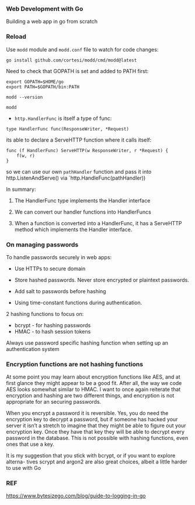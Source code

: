 ### Web Development with Go

Building a web app in go from scratch


### Reload

Use `modd` module and `modd.conf` file to watch for code changes:

```
go install github.com/cortesi/modd/cmd/modd@latest
```

Need to check that GOPATH is set and added to PATH first:
```
export GOPATH=$HOME/go
export PATH=$GOPATH/bin:PATH

modd --version

modd
```

* `http.HandlerFunc` is itself a type of func:
```
type HandlerFunc func(ResponseWriter, *Request)
```

its able to declare a ServeHTTP function where it calls itself:
```
func (f HandlerFunc) ServeHTTP(w ResponseWriter, r *Request) {
    f(w, r)
}
```

so we can use our own `pathHandler` function and pass it into http.ListenAndServe() via `http.HandleFunc(pathHandler))

In summary:
1. The HandlerFunc type implements the Handler interface

2. We can convert our handler functions into HandlerFuncs

3. When a function is converted into a HandlerFunc, it has a ServeHTTP method which implements the Handler interface.


### On managing passwords

To handle passwords securely in web apps:

* Use HTTPs to secure domain

* Store hashed passwords. Never store encrypted or plaintext passwords.

* Add salt to passwords before hashing

* Using time-constant functions during authentication.


2 hashing functions to focus on:

* bcrypt - for hashing passwords
* HMAC - to hash session tokens

Always use password specific hashing function when setting up an authentication system

### Encryption functions are not hashing functions

At some point you may learn about encryption functions like AES, and at first
glance they might appear to be a good fit. After all, the way we code AES looks
somewhat similar to HMAC. I want to once again reiterate that encryption and
hashing are two different things, and encryption is not appropriate for an securing
passwords.

When you encrypt a password it is reversible. Yes, you do need the encryption key
to decrypt a password, but if someone has hacked your server it isn’t a stretch to
imagine that they might be able to figure out your encryption key. Once they have
that key they will be able to decrypt every password in the database. This is not
possible with hashing functions, even ones that use a key.

It is my suggestion that you stick with bcrypt, or if you want to explore alterna-
tives scrypt and argon2 are also great choices, albeit a little harder to use with
Go







### REF

https://www.bytesizego.com/blog/guide-to-logging-in-go